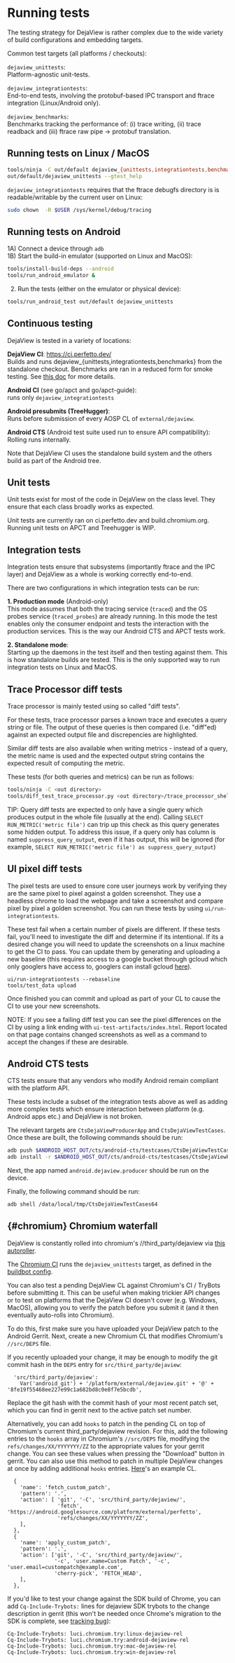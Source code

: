 # Running tests

The testing strategy for DejaView is rather complex due to the wide variety
of build configurations and embedding targets.

Common test targets (all platforms / checkouts):

`dejaview_unittests`:  
Platform-agnostic unit-tests.

`dejaview_integrationtests`:  
End-to-end tests, involving the protobuf-based IPC transport and ftrace
integration (Linux/Android only).

`dejaview_benchmarks`:  
Benchmarks tracking the performance of: (i) trace writing, (ii) trace readback
and (iii) ftrace raw pipe -> protobuf translation.

Running tests on Linux / MacOS
------------------------------

```bash
tools/ninja -C out/default dejaview_{unittests,integrationtests,benchmarks}
out/default/dejaview_unittests --gtest_help
```

`dejaview_integrationtests` requires that the ftrace debugfs directory is
is readable/writable by the current user on Linux:
```bash
sudo chown  -R $USER /sys/kernel/debug/tracing
```

Running tests on Android
------------------------
1A) Connect a device through `adb`  
1B) Start the build-in emulator (supported on Linux and MacOS):

```bash
tools/install-build-deps --android
tools/run_android_emulator &
```

2) Run the tests (either on the emulator or physical device):  

```bash
tools/run_android_test out/default dejaview_unittests
```

Continuous testing
------------------
DejaView is tested in a variety of locations:

**DejaView CI**: https://ci.perfetto.dev/  
Builds and runs dejaview_{unittests,integrationtests,benchmarks} from the
standalone checkout. Benchmarks are ran in a reduced form for smoke testing.
See [this doc](/docs/design-docs/continuous-integration.md) for more details.

**Android CI** (see go/apct and go/apct-guide):  
runs only `dejaview_integrationtests`

**Android presubmits (TreeHugger)**:  
Runs before submission of every AOSP CL of `external/dejaview`.

**Android CTS** (Android test suite used run to ensure API compatibility):   
Rolling runs internally.

Note that DejaView CI uses the standalone build system and the others build as
part of the Android tree.

Unit tests
----------
Unit tests exist for most of the code in DejaView on the class level. They
ensure that each class broadly works as expected.

Unit tests are currently ran on ci.perfetto.dev and build.chromium.org.
Running unit tests on APCT and Treehugger is WIP.

Integration tests
-----------------
Integration tests ensure that subsystems (importantly ftrace and the IPC layer)
and DejaView as a whole is working correctly end-to-end.

There are two configurations in which integration tests can be run:

**1. Production mode** (Android-only)  
This mode assumes that both the tracing service (`traced`) and the OS probes
service (`traced_probes`) are already running. In this mode the test enables
only the consumer endpoint and tests the interaction with the production
services. This is the way our Android CTS and APCT tests work.

**2. Standalone mode**:  
Starting up the daemons in the test itself and then testing against them.
This is how standalone builds are tested. This is the only supported way to
run integration tests on Linux and MacOS.

Trace Processor diff tests
-----------------
Trace processor is mainly tested using so called "diff tests".

For these tests, trace processor parses a known trace and executes a query
string or file. The output of these queries is then compared (i.e. "diff"ed) against
an expected output file and discrepencies are highlighted.

Similar diff tests are also available when writing metrics - instead of a
query, the metric name is used and the expected output string contains
the expected result of computing the metric.

These tests (for both queries and metrics) can be run as follows:
```bash
tools/ninja -C <out directory>
tools/diff_test_trace_processor.py <out directory>/trace_processor_shell
```

TIP: Query diff tests are expected to only have a single query which produces
output in the whole file (usually at the end). Calling
`SELECT RUN_METRIC('metric file')` can trip up this check as this query
generates some hidden output. To address this issue, if a query only has
column is named `suppress_query_output`, even if it has output, this will
be ignored (for example,
`SELECT RUN_METRIC('metric file') as suppress_query_output`)

UI pixel diff tests
-----------------
The pixel tests are used to ensure core user journeys work by verifying they
are the same pixel to pixel against a golden screenshot. They use a headless
chrome to load the webpage and take a screenshot and compare pixel by pixel a
golden screenshot. You can run these tests by using `ui/run-integrationtests`.


These test fail when a certain number of pixels are different. If these tests
fail, you'll need to investigate the diff and determine if its intentional. If
its a desired change you will need to update the screenshots on a linux machine
to get the CI to pass. You can update them by generating and uploading a new
baseline (this requires access to a google bucket through gcloud which only
googlers have access to, googlers can install gcloud
[here](https://g3doc.corp.google.com/cloud/sdk/g3doc/index.md#installing-and-using-the-cloud-sdk)).

```
ui/run-integrationtests --rebaseline
tools/test_data upload
```

Once finished you can commit and upload as part of your CL to cause the CI to
use your new screenshots.

NOTE: If you see a failing diff test you can see the pixel differences on the CI
by using a link ending with `ui-test-artifacts/index.html`. Report located on
that page contains changed screenshots as well as a command to accept the
changes if these are desirable.

Android CTS tests
-----------------
CTS tests ensure that any vendors who modify Android remain compliant with the
platform API.

These tests include a subset of the integration tests above as well as adding
more complex tests which ensure interaction between platform (e.g. Android apps
etc.) and DejaView is not broken.

The relevant targets are `CtsDejaViewProducerApp` and `CtsDejaViewTestCases`. Once these are built, the following commands should be run:

```bash
adb push $ANDROID_HOST_OUT/cts/android-cts/testcases/CtsDejaViewTestCases64 /data/local/tmp/
adb install -r $ANDROID_HOST_OUT/cts/android-cts/testcases/CtsDejaViewProducerApp.apk
```

Next, the app named `android.dejaview.producer` should be run on the device.

Finally, the following command should be run:

```bash
adb shell /data/local/tmp/CtsDejaViewTestCases64
```

{#chromium} Chromium waterfall
------------------
DejaView is constantly rolled into chromium's //third_party/dejaview via
[this autoroller](https://autoroll.skia.org/r/perfetto-chromium-autoroll).

The [Chromium CI](https://build.chromium.org) runs the `dejaview_unittests`
target, as defined in the [buildbot config][chromium_buildbot].

You can also test a pending DejaView CL against Chromium's CI / TryBots
before submitting it. This can be useful when making trickier API changes or to
test on platforms that the DejaView CI doesn't cover (e.g. Windows, MacOS),
allowing you to verify the patch before you submit it (and it then eventually
auto-rolls into Chromium).

To do this, first make sure you have uploaded your DejaView patch to the
Android Gerrit. Next, create a new Chromium CL that modifies Chromium's
`//src/DEPS` file.

If you recently uploaded your change, it may be enough to modify the git commit
hash in the `DEPS` entry for `src/third_party/dejaview`:

```
  'src/third_party/dejaview':
    Var('android_git') + '/platform/external/dejaview.git' + '@' + '8fe19f55468ee227e99c1a682bd8c0e8f7e5bcdb',
```

Replace the git hash with the commit hash of your most recent patch set, which
you can find in gerrit next to the active patch set number.

Alternatively, you can add `hooks` to patch in the pending CL on top of
Chromium's current third_party/dejaview revision. For this, add the following
entries to the `hooks` array in Chromium's `//src/DEPS` file, modifying the
`refs/changes/XX/YYYYYYY/ZZ` to the appropriate values for your gerrit change.
You can see these values when pressing the "Download" button in gerrit. You can
also use this method to patch in multiple DejaView changes at once by
adding additional `hooks` entries. [Here][chromium_cl]'s an example CL.

```
  {
    'name': 'fetch_custom_patch',
    'pattern': '.',
    'action': [ 'git', '-C', 'src/third_party/dejaview/',
                'fetch', 'https://android.googlesource.com/platform/external/perfetto',
                'refs/changes/XX/YYYYYYY/ZZ',
    ],
  },
  {
    'name': 'apply_custom_patch',
    'pattern': '.',
    'action': ['git', '-C', 'src/third_party/dejaview/',
               '-c', 'user.name=Custom Patch', '-c', 'user.email=custompatch@example.com',
               'cherry-pick', 'FETCH_HEAD',
    ],
  },
```

If you'd like to test your change against the SDK build of Chrome, you
can add `Cq-Include-Trybots:` lines for dejaview SDK trybots to the change
description in gerrit (this won't be needed once Chrome's migration to the
SDK is complete, see [tracking bug][sdk_migration_bug]):

```
Cq-Include-Trybots: luci.chromium.try:linux-dejaview-rel
Cq-Include-Trybots: luci.chromium.try:android-dejaview-rel
Cq-Include-Trybots: luci.chromium.try:mac-dejaview-rel
Cq-Include-Trybots: luci.chromium.try:win-dejaview-rel
```

[chromium_buildbot]: https://cs.chromium.org/search/?q=perfetto_.*tests+f:%5Esrc/testing.*json$&sq=package:chromium&type=cs
[chromium_cl]: https://chromium-review.googlesource.com/c/chromium/src/+/2030528
[sdk_migration_bug]: https://crbug.com/1006541
